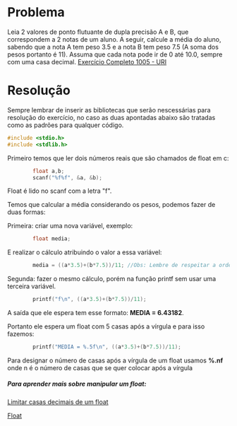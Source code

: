 # Problema

Leia 2 valores de ponto flutuante de dupla precisão A e B, que correspondem a 2 notas de um aluno. A seguir, calcule a média do aluno, sabendo que a nota A tem peso 3.5 e a nota B tem peso 7.5 (A soma dos pesos portanto é 11). Assuma que cada nota pode ir de 0 até 10.0, sempre com uma casa decimal.
[Exercício Completo 1005 - URI](https://www.urionlinejudge.com.br/judge/pt/problems/view/1005)

# Resolução

Sempre lembrar de inserir as bibliotecas que serão nescessárias para resolução do exercício, no caso as duas apontadas abaixo são tratadas como as padrões para qualquer código. 
```c
#include <stdio.h>
#include <stdlib.h>
```
Primeiro temos que ler dois números reais que são chamados de float em c:
```c
		float a,b;               
		scanf("%f%f", &a, &b);
```
Float é lido no scanf com a letra "f".

Temos que calcular a média considerando os pesos, podemos fazer de duas formas:

Primeira: criar uma nova variável, exemplo: 
```c
		float media;
```
E realizar o cálculo atribuindo o valor a essa variável:
```c
		media = ((a*3.5)+(b*7.5))/11; //Obs: Lembre de respeitar a ordem das chaves é importante para o resultado final.
```
Segunda: fazer o mesmo cálculo, porém na função printf sem usar uma terceira variável.
```c
		printf("f\n", ((a*3.5)+(b*7.5))/11);
```
A saída que ele espera tem esse formato: **MEDIA = 6.43182**.

Portanto ele espera um float com 5 casas após a vírgula e para isso fazemos:
```c
		printf("MEDIA = %.5f\n", ((a*3.5)+(b*7.5))/11);
```
Para designar o número de casas após a vírgula de um float usamos **%.nf** onde n é o número de casas que se quer colocar após a vírgula  	

##### Para aprender mais sobre manipular um float: 
[Limitar casas decimais de um float](https://pt.stackoverflow.com/questions/94564/como-limitar-casas-decimais)

[Float](https://www.cprogressivo.net/2012/12/Os-tipos-float-e-double-numeros-decimais-reais-em-C.html)


